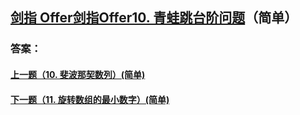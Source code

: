 ## [ 剑指 Offer剑指Offer10. 青蛙跳台阶问题](https://leetcode-cn.com/problems/merge-two-sorted-lists/)（简单）





### 答案：



#### [上一题（10. 斐波那契数列）(简单)](https://github.com/sdwwld/leetCode/blob/master/src/main/java/com/wld/java/offer/剑指Offer10-I.md)

#### [下一题（11. 旋转数组的最小数字）(简单)](https://github.com/sdwwld/leetCode/blob/master/src/main/java/com/wld/java/offer/剑指Offer11.md)